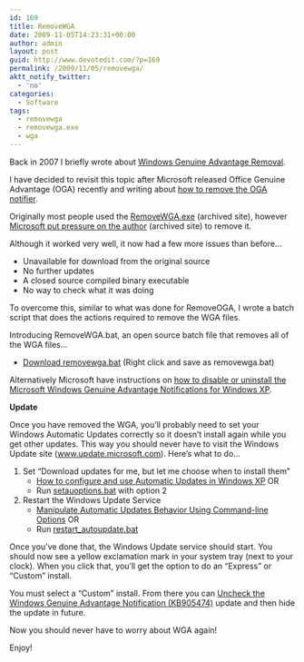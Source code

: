 ```yaml
---
id: 169
title: RemoveWGA
date: 2009-11-05T14:23:31+00:00
author: admin
layout: post
guid: http://www.devotedit.com/?p=169
permalink: /2009/11/05/removewga/
aktt_notify_twitter:
  - 'no'
categories:
  - Software
tags:
  - removewga
  - removewga.exe
  - wga
---
```

Back in 2007 I briefly wrote about [Windows Genuine Advantage Removal](http://www.hm2k.com/posts/windows-genuine-advantage-removal).

I have decided to revisit this topic after Microsoft released Office Genuine Advantage (OGA) recently and writing about [how to remove the OGA notifier](http://www.devotedit.com/2009/10/09/remove-oga-notifier/).

<!--more-->

Originally most people used the [RemoveWGA.exe](http://web.archive.org/web/20061004164914/http://www.firewallleaktester.com/removewga.htm) (archived site), however [Microsoft put pressure on the author](http://web.archive.org/web/20080617032756/www.firewallleaktester.com/removewga_forbidden.htm) (archived site) to remove it.

Although it worked very well, it now had a few more issues than before&#8230;

  * Unavailable for download from the original source
  * No further updates
  * A closed source compiled binary executable
  * No way to check what it was doing

To overcome this, similar to what was done for RemoveOGA, I wrote a batch script that does the actions required to remove the WGA files.

Introducing RemoveWGA.bat, an open source batch file that removes all of the WGA files&#8230;

  * <a onclick="javascript:pageTracker._trackPageview('/outbound/article/hm2k.googlecode.com');" href="http://hm2k.googlecode.com/svn/trunk/code/batch/removewga.bat">Download removewga.bat</a> (Right click and save as removewga.bat)

Alternatively Microsoft have instructions on [how to disable or uninstall the Microsoft Windows Genuine Advantage Notifications for Windows XP](http://support.microsoft.com/kb/921914).

**Update**

Once you have removed the WGA, you&#8217;ll probably need to set your Windows Automatic Updates correctly so it doesn&#8217;t install again while you get other updates. This way you should never have to visit the Windows Update site (www.update.microsoft.com). Here&#8217;s what to do&#8230;

  1. Set &#8220;Download updates for me, but let me choose when to install them&#8221; 
      * [How to configure and use Automatic Updates in Windows XP](http://support.microsoft.com/kb/306525) OR
      * Run [setauoptions.bat](http://hm2k.googlecode.com/svn/trunk/code/batch/setauoptions.bat) with option 2
  2. Restart the Windows Update Service 
      * [Manipulate Automatic Updates Behavior Using Command-line Options](http://technet.microsoft.com/en-us/library/cc708617%28WS.10%29.aspx) OR
      * Run [restart_autoupdate.bat](http://hm2k.googlecode.com/svn/trunk/code/batch/restart_autoupdate.bat)

Once you&#8217;ve done that, the Windows Update service should start. You should now see a yellow exclamation mark in your system tray (next to your clock). When you click that, you&#8217;ll get the option to do an &#8220;Express&#8221; or &#8220;Custom&#8221; install.

You must select a &#8220;Custom&#8221; install. From there you can [Uncheck the Windows Genuine Advantage Notification (KB905474)](http://windowssecrets.com/2009/05/21/02-Get-all-security-patches-without-WGA-nightmares) update and then hide the update in future.

Now you should never have to worry about WGA again!

Enjoy!
